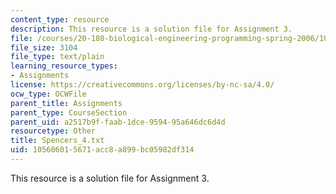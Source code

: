 ```yaml
---
content_type: resource
description: This resource is a solution file for Assignment 3.
file: /courses/20-180-biological-engineering-programming-spring-2006/105606015671acc8a899bc05982df314_Spencers_4.txt
file_size: 3104
file_type: text/plain
learning_resource_types:
- Assignments
license: https://creativecommons.org/licenses/by-nc-sa/4.0/
ocw_type: OCWFile
parent_title: Assignments
parent_type: CourseSection
parent_uid: a2517b9f-faab-1dce-9594-95a646dc6d4d
resourcetype: Other
title: Spencers_4.txt
uid: 10560601-5671-acc8-a899-bc05982df314
---
```

This resource is a solution file for Assignment 3.